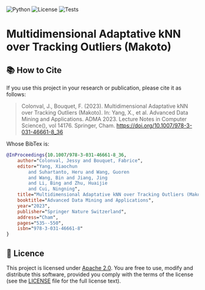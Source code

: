 ![Python](https://img.shields.io/badge/python-3.10+-blue)
![License](https://img.shields.io/badge/license-Apache%202.0-green)
![Tests](https://github.com/JessyColonval/Makoto/actions/workflows/python-app.yml/badge.svg)

# Multidimensional Adaptative kNN over Tracking Outliers (Makoto)


## 📚 How to Cite

If you use this project in your research or publication, please cite it as follows:

> Colonval, J., Bouquet, F. (2023). Multidimensional Adaptative kNN over Tracking Outliers (Makoto). In: Yang, X., et al. Advanced Data Mining and Applications. ADMA 2023. Lecture Notes in Computer Science(), vol 14176. Springer, Cham. https://doi.org/10.1007/978-3-031-46661-8_36

Whose BibTex is:
```bibtex
@InProceedings{10.1007/978-3-031-46661-8_36,
    author="Colonval, Jessy and Bouquet, Fabrice",
    editor="Yang, Xiaochun
        and Suhartanto, Heru and Wang, Guoren
        and Wang, Bin and Jiang, Jing
        and Li, Bing and Zhu, Huaijie
        and Cui, Ningning",
    title="Multidimensional Adaptative kNN over Tracking Outliers (Makoto)",
    booktitle="Advanced Data Mining and Applications",
    year="2023",
    publisher="Springer Nature Switzerland",
    address="Cham",
    pages="535--550",
    isbn="978-3-031-46661-8"
}
```


## 📄 Licence

This project is licensed under [Apache 2.0](https://www.apache.org/licenses/LICENSE-2.0).
You are free to use, modify and distribute this software, provided you comply with the terms of the license (see the [LICENSE](./LICENSE) file for the full license text).
